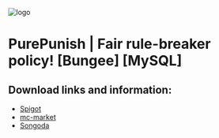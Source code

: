 ![logo]

[logo]: https://i.imgur.com/z3v1QQz.png
# PurePunish | Fair rule-breaker policy! [Bungee] [MySQL]
## Download links and information:
* [Spigot](https://www.spigotmc.org/resources/purepunish-fair-rule-breaker-policy-bungee-mysql.78172/)
* [mc-market](https://www.mc-market.org/resources/15040/)
* [Songoda](https://songoda.com/marketplace/product/purepunish-fair-rule-breaker-policy-bungee-mysql-flexible-tool-to-setup-a-fair-rule-breaker-policy-for-everyone.398)